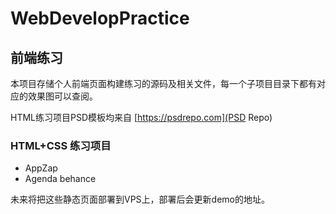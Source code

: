 # WebDevelopPractice

## 前端练习

本项目存储个人前端页面构建练习的源码及相关文件，每一个子项目目录下都有对应的效果图可以查阅。

HTML练习项目PSD模板均来自 [https://psdrepo.com](PSD Repo)

### HTML+CSS 练习项目

* AppZap
* Agenda behance

未来将把这些静态页面部署到VPS上，部署后会更新demo的地址。